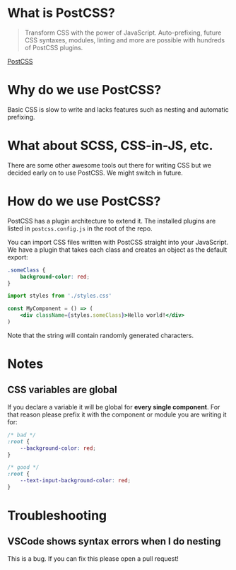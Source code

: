 # What is PostCSS?

> Transform CSS with the power of JavaScript. Auto-prefixing, future CSS syntaxes, modules, linting and more are possible with hundreds of PostCSS plugins.

[PostCSS](https://postcss.org/)

# Why do we use PostCSS?

Basic CSS is slow to write and lacks features such as nesting and automatic prefixing.

# What about SCSS, CSS-in-JS, etc.

There are some other awesome tools out there for writing CSS but we decided early on to use PostCSS. We might switch in future.

# How do we use PostCSS?

PostCSS has a plugin architecture to extend it. The installed plugins are listed in `postcss.config.js` in the root of the repo.

You can import CSS files written with PostCSS straight into your JavaScript. We have a plugin that takes each class and creates an object as the default export:

```css
.someClass {
	background-color: red;
}
```

```jsx
import styles from './styles.css'

const MyComponent = () => (
	<div className={styles.someClass}>Hello world!</div>
)
```

Note that the string will contain randomly generated characters.

# Notes

## CSS variables are global

If you declare a variable it will be global for **every single component**. For that reason please prefix it with the component or module you are writing it for:

```css
/* bad */
:root {
	--background-color: red;
}

/* good */
:root {
	--text-input-background-color: red;
}
```

# Troubleshooting

## VSCode shows syntax errors when I do nesting

This is a bug. If you can fix this please open a pull request!
